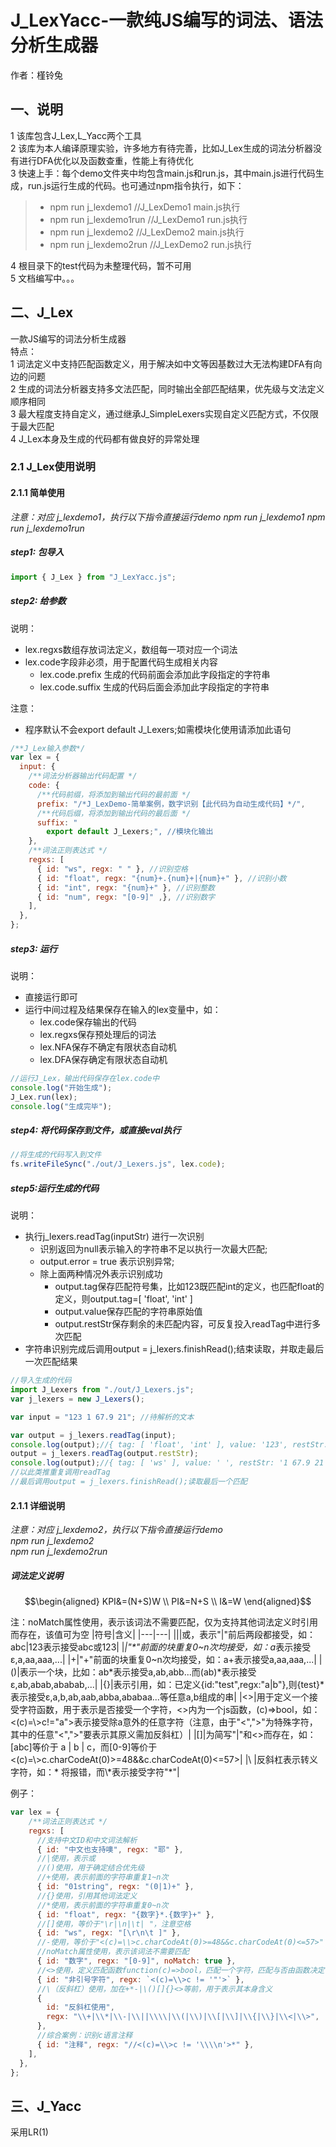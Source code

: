 # J_LexYacc-一款纯JS编写的词法、语法分析生成器
作者：槿铃兔
## 一、说明
1 该库包含J_Lex,L_Yacc两个工具  
2 该库为本人编译原理实验，许多地方有待完善，比如J_Lex生成的词法分析器没有进行DFA优化以及函数查重，性能上有待优化  
3 快速上手：每个demo文件夹中均包含main.js和run.js，其中main.js进行代码生成，run.js运行生成的代码。也可通过npm指令执行，如下：
> * npm run j_lexdemo1 //J_LexDemo1 main.js执行
> *  npm run j_lexdemo1run //J_LexDemo1 run.js执行
> *  npm run j_lexdemo2 //J_LexDemo2 main.js执行
> *  npm run j_lexdemo2run //J_LexDemo2 run.js执行

4 根目录下的test代码为未整理代码，暂不可用  
5 文档编写中。。。
## 二、J_Lex
一款JS编写的词法分析生成器  
特点：  
1 词法定义中支持匹配函数定义，用于解决如中文等因基数过大无法构建DFA有向边的问题  
2 生成的词法分析器支持多文法匹配，同时输出全部匹配结果，优先级与文法定义顺序相同  
3 最大程度支持自定义，通过继承J_SimpleLexers实现自定义匹配方式，不仅限于最大匹配  
4 J_Lex本身及生成的代码都有做良好的异常处理  
### 2.1 J_Lex使用说明
#### 2.1.1 简单使用
*注意：对应 j_lexdemo1，执行以下指令直接运行demo
npm run j_lexdemo1
npm run j_lexdemo1run*

##### step1: 包导入
```javascript
import { J_Lex } from "J_LexYacc.js";
```
##### step2: 给参数
说明：
* lex.regxs数组存放词法定义，数组每一项对应一个词法
* lex.code字段非必须，用于配置代码生成相关内容
  * lex.code.prefix 生成的代码前面会添加此字段指定的字符串
  * lex.code.suffix 生成的代码后面会添加此字段指定的字符串

注意：
* 程序默认不会export default J_Lexers;如需模块化使用请添加此语句
```javascript
/**J_Lex输入参数*/
var lex = {
  input: {
    /**词法分析器输出代码配置 */
    code: {
      /**代码前缀，将添加到输出代码的最前面 */
      prefix: "/*J_LexDemo-简单案例，数字识别【此代码为自动生成代码】*/",
      /**代码后缀，将添加到输出代码的最后面 */
      suffix: "
        export default J_Lexers;", //模块化输出
    },
    /**词法正则表达式 */
    regxs: [
      { id: "ws", regx: " " }, //识别空格
      { id: "float", regx: "{num}+.{num}+|{num}+" }, //识别小数
      { id: "int", regx: "{num}+" }, //识别整数
      { id: "num", regx: "[0-9]" ,}, //识别数字
    ],
  },
};
```
##### step3: 运行
说明：
* 直接运行即可
* 运行中间过程及结果保存在输入的lex变量中，如：
  * lex.code保存输出的代码
  * lex.regxs保存预处理后的词法
  * lex.NFA保存不确定有限状态自动机
  * lex.DFA保存确定有限状态自动机
```javascript
//运行J_Lex，输出代码保存在lex.code中
console.log("开始生成");
J_Lex.run(lex);
console.log("生成完毕");
```
##### step4: 将代码保存到文件，或直接eval执行
```javascript
//将生成的代码写入到文件
fs.writeFileSync("./out/J_Lexers.js", lex.code);
```
##### step5:运行生成的代码
说明：
* 执行j_lexers.readTag(inputStr) 进行一次识别
  * 识别返回为null表示输入的字符串不足以执行一次最大匹配;
  * output.error = true 表示识别异常;
  * 除上面两种情况外表示识别成功
    * output.tag保存匹配符号集，比如123既匹配int的定义，也匹配float的定义，则output.tag=[ 'float', 'int' ]
    * output.value保存匹配的字符串原始值
    * output.restStr保存剩余的未匹配内容，可反复投入readTag中进行多次匹配
* 字符串识别完成后调用output = j_lexers.finishRead();结束读取，并取走最后一次匹配结果
```javascript
//导入生成的代码
import J_Lexers from "./out/J_Lexers.js";
var j_lexers = new J_Lexers();

var input = "123 1 67.9 21"; //待解析的文本

var output = j_lexers.readTag(input);
console.log(output);//{ tag: [ 'float', 'int' ], value: '123', restStr: ' 1 67.9 21' }
output = j_lexers.readTag(output.restStr);
console.log(output);//{ tag: [ 'ws' ], value: ' ', restStr: '1 67.9 21' }
//以此类推重复调用readTag
//最后调用output = j_lexers.finishRead();读取最后一个匹配
```
#### 2.1.1 详细说明
*注意：对应 j_lexdemo2，执行以下指令直接运行demo  
npm run j_lexdemo2  
npm run j_lexdemo2run*
##### 词法定义说明
$$\begin{aligned}
KPI&=(N+S)W \\
PI&=N+S \\
I&=W
\end{aligned}$$

注：noMatch属性使用，表示该词法不需要匹配，仅为支持其他词法定义时引用而存在，该值可为空
|符号|含义|
|---|---|
|\||或，表示"\|"前后两段都接受，如：abc\|123表示接受abc或123|
|*|"\*"前面的块重复0~n次均接受，如：a*表示接受ε,a,aa,aaa,...|
|+|"+"前面的块重复0~n次均接受，如：a+表示接受a,aa,aaa,...|
|()|表示一个块，比如：ab*表示接受a,ab,abb...而(ab)*表示接受ε,ab,abab,ababab,...|
|{}|表示引用，如：已定义{id:"test",regx:"a\|b"},则{test}\*表示接受ε,a,b,ab,aab,abba,ababaa...等任意a,b组成的串|
|<>|用于定义一个接受字符函数，用于表示是否接受一个字符，<>内为一个js函数，(c)=>bool，如：<(c)=\\>c!="a">表示接受除a意外的任意字符（注意，由于"<",">"为特殊字符，其中的任意"<",">"要表示其原义需加反斜杠）|
|\[\]|为简写"\|"和<>而存在，如：\[abc\]等价于 a \| b \| c，而\[0-9\]等价于<(c)=\\>c.charCodeAt(0)>=48&&c.charCodeAt(0)<=57>|
|\\ |反斜杠表示转义字符，如：\* 将报错，而\\*表示接受字符"\*"|

例子：
```javascript
var lex = {
    /**词法正则表达式 */
    regxs: [
      //支持中文ID和中文词法解析
      { id: "中文也支持噢", regx: "耶" },
      //|使用，表示或
      //()使用，用于确定结合优先级
      //+使用，表示前面的字符串重复1~n次
      { id: "01string", regx: "(0|1)+" },
      //{}使用，引用其他词法定义
      //*使用，表示前面的字符串重复0~n次
      { id: "float", regx: "{数字}*.{数字}+" },
      //[]使用，等价于"\r|\n|\t| "，注意空格
      { id: "ws", regx: "[\r\n\t ]" },
      //-使用，等价于"<(c)=\\>c.charCodeAt(0)>=48&&c.charCodeAt(0)<=57>"
      //noMatch属性使用，表示该词法不需要匹配
      { id: "数字", regx: "[0-9]", noMatch: true },
      //<>使用，定义匹配函数function(c)=>bool，匹配一个字符，匹配与否由函数决定
      { id: "非引号字符", regx: `<(c)=\\>c != '"'>` },
      //\（反斜杠）使用，加在+*-|\()[]{}<>等前，用于表示其本身含义
      {
        id: "反斜杠使用",
        regx: "\\+|\\*|\\-|\\||\\\\|\\(|\\)|\\[|\\]|\\{|\\}|\\<|\\>",
      },
      //综合案例：识别c语言注释
      { id: "注释", regx: "//<(c)=\\>c != '\\\\n'>*" },
    ],
  },
};
```
## 三、J_Yacc
采用LR(1)